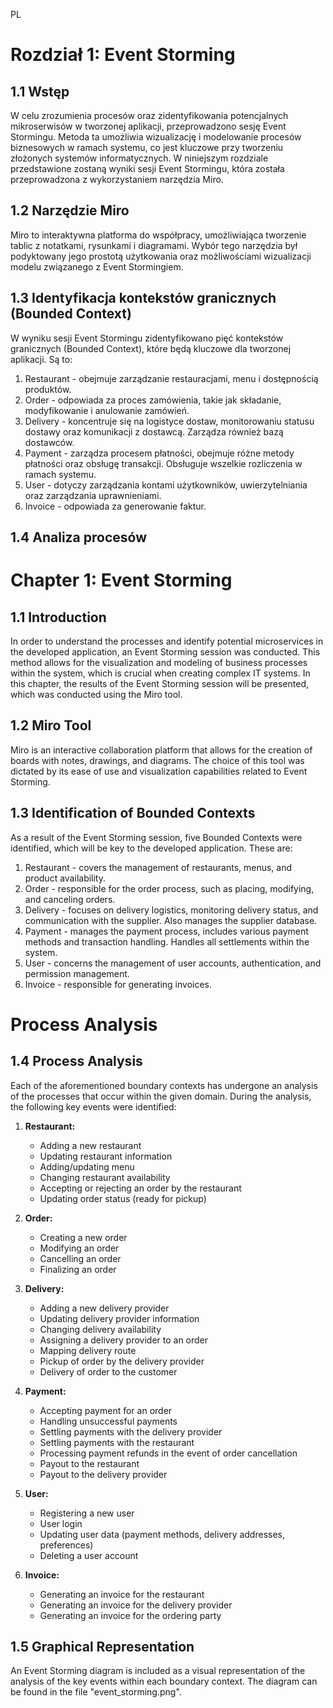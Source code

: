 PL

# Rozdział 1:  Event Storming

## 1.1 Wstęp

W celu zrozumienia procesów oraz zidentyfikowania potencjalnych mikroserwisów w tworzonej aplikacji,
przeprowadzono sesję Event Stormingu. Metoda ta umożliwia wizualizację i modelowanie procesów
biznesowych w ramach systemu, co jest kluczowe przy tworzeniu złożonych systemów informatycznych. W
niniejszym rozdziale przedstawione zostaną wyniki sesji Event Stormingu, która została
przeprowadzona z wykorzystaniem narzędzia Miro.

## 1.2 Narzędzie Miro

Miro to interaktywna platforma do współpracy, umożliwiająca tworzenie tablic z notatkami, rysunkami
i diagramami. Wybór tego narzędzia był podyktowany jego prostotą użytkowania oraz możliwościami
wizualizacji modelu związanego z Event Stormingiem.

## 1.3 Identyfikacja kontekstów granicznych (Bounded Context)

W wyniku sesji Event Stormingu zidentyfikowano pięć kontekstów granicznych (Bounded Context), które
będą kluczowe dla tworzonej aplikacji. Są to:

1. Restaurant - obejmuje zarządzanie restauracjami, menu i dostępnością produktów.
2. Order - odpowiada za proces zamówienia, takie jak składanie, modyfikowanie i anulowanie zamówień.
3. Delivery - koncentruje się na logistyce dostaw, monitorowaniu statusu dostawy oraz komunikacji
   z dostawcą. Zarządza również bazą dostawców.
4. Payment - zarządza procesem płatności, obejmuje różne metody płatności oraz obsługę transakcji.
   Obsługuje wszelkie rozliczenia w ramach systemu.
5. User - dotyczy zarządzania kontami użytkowników, uwierzytelniania oraz zarządzania uprawnieniami.
6. Invoice - odpowiada za generowanie faktur.

## 1.4 Analiza procesów

# Chapter 1: Event Storming

## 1.1 Introduction

In order to understand the processes and identify potential microservices in the developed
application, an Event Storming session was conducted. This method allows for the visualization and
modeling of business processes within the system, which is crucial when creating complex IT systems.
In this chapter, the results of the Event Storming session will be presented, which was conducted
using the Miro tool.

## 1.2 Miro Tool

Miro is an interactive collaboration platform that allows for the creation of boards with notes,
drawings, and diagrams. The choice of this tool was dictated by its ease of use and visualization
capabilities related to Event Storming.

## 1.3 Identification of Bounded Contexts

As a result of the Event Storming session, five Bounded Contexts were identified, which will be key
to the developed application. These are:

1. Restaurant - covers the management of restaurants, menus, and product availability.
2. Order - responsible for the order process, such as placing, modifying, and canceling orders.
3. Delivery - focuses on delivery logistics, monitoring delivery status, and communication with the
   supplier. Also manages the supplier database.
4. Payment - manages the payment process, includes various payment methods and transaction handling.
   Handles all settlements within the system.
5. User - concerns the management of user accounts, authentication, and permission management.
6. Invoice - responsible for generating invoices.

# Process Analysis

## 1.4 Process Analysis

Each of the aforementioned boundary contexts has undergone an analysis of the processes that occur
within the given domain. During the analysis, the following key events were identified:

1. **Restaurant:**
    - Adding a new restaurant
    - Updating restaurant information
    - Adding/updating menu
    - Changing restaurant availability
    - Accepting or rejecting an order by the restaurant
    - Updating order status (ready for pickup)

2. **Order:**
    - Creating a new order
    - Modifying an order
    - Cancelling an order
    - Finalizing an order

3. **Delivery:**
    - Adding a new delivery provider
    - Updating delivery provider information
    - Changing delivery availability
    - Assigning a delivery provider to an order
    - Mapping delivery route
    - Pickup of order by the delivery provider
    - Delivery of order to the customer

4. **Payment:**
    - Accepting payment for an order
    - Handling unsuccessful payments
    - Settling payments with the delivery provider
    - Settling payments with the restaurant
    - Processing payment refunds in the event of order cancellation
    - Payout to the restaurant
    - Payout to the delivery provider

5. **User:**
    - Registering a new user
    - User login
    - Updating user data (payment methods, delivery addresses, preferences)
    - Deleting a user account

6. **Invoice:**
    - Generating an invoice for the restaurant
    - Generating an invoice for the delivery provider
    - Generating an invoice for the ordering party

## 1.5 Graphical Representation

An Event Storming diagram is included as a visual representation of the analysis of the key events
within each boundary context. The diagram can be found in the file "event_storming.png".


